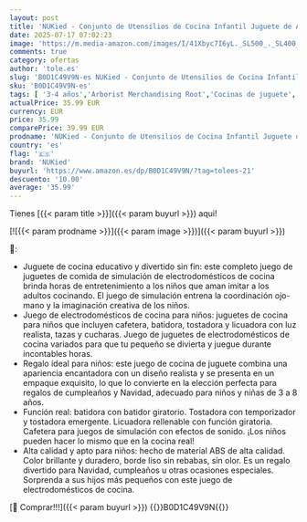 ```yaml
---
layout: post
title: 'NUKied - Conjunto de Utensilios de Cocina Infantil Juguete de Accesorios de rol de Cocina con Cafetera Licuadora  Batidora Tostadora con Luces y Sonidos realistas Regalo para niños de 2  3  4 y 5 años  Rosa '
date: 2025-07-17 07:02:23
image: 'https://m.media-amazon.com/images/I/41Xbyc7I6yL._SL500_._SL400_.jpg'
comments: true
category: ofertas
author: 'tole.es'
slug: 'B0D1C49V9N-es NUKied - Conjunto de Utensilios de Cocina Infantil Juguete...'
sku: 'B0D1C49V9N-es'
tags: [ '3-4 años','Arborist Merchandising Root','Cocinas de juguete','Juegos de imitación','Juguetes','Juguetes de cocina','Juguetes y juegos','Self Service','Special Features Stores','b6d17eda-2c26-45ed-a098-453a9f96e839_0','b6d17eda-2c26-45ed-a098-453a9f96e839_1801','cafetera','nukied','🇪🇸', ]
actualPrice: 35.99 EUR
currency: EUR
price: 35.99
comparePrice: 39.99 EUR
prodname: 'NUKied - Conjunto de Utensilios de Cocina Infantil Juguete de Accesorios de rol de Cocina con Cafetera Licuadora  Batidora Tostadora con Luces y Sonidos realistas Regalo para niños de 2  3  4 y 5 años  Rosa '
country: 'es'
flag: '🇪🇸'
brand: 'NUKied'
buyurl: 'https://www.amazon.es/dp/B0D1C49V9N/?tag=tolees-21'
descuento: '10.00'
average: '35.99'
---
```


Tienes [{{< param title >}}]({{< param buyurl >}}) aqui!

[![{{< param prodname >}}]({{< param image >}})]({{< param buyurl >}})

🔎:

- Juguete de cocina educativo y divertido sin fin: este completo juego de juguetes de comida de simulación de electrodomésticos de cocina brinda horas de entretenimiento a los niños que aman imitar a los adultos cocinando. El juego de simulación entrena la coordinación ojo-mano y la imaginación creativa de los niños.
- Juego de electrodomésticos de cocina para niños: juguetes de cocina para niños que incluyen cafetera, batidora, tostadora y licuadora con luz realista, tazas y cucharas. Juego de juguetes de electrodomésticos de cocina variados para que tu pequeño se divierta y juegue durante incontables horas.
- Regalo ideal para niños: este juego de cocina de juguete combina una apariencia encantadora con un diseño realista y se presenta en un empaque exquisito, lo que lo convierte en la elección perfecta para regalos de cumpleaños y Navidad, adecuado para niños y niñas de 3 a 8 años.
- Función real: batidora con batidor giratorio. Tostadora con temporizador y tostadora emergente. Licuadora rellenable con función giratoria. Cafetera para juegos de simulación con efectos de sonido. ¡Los niños pueden hacer lo mismo que en la cocina real!
- Alta calidad y apto para niños: hecho de material ABS de alta calidad. Color brillante y duradero, borde liso sin rebabas, sin olor. Es un regalo divertido para Navidad, cumpleaños u otras ocasiones especiales. Sorprenda a sus hijos más pequeños con este juego de electrodomésticos de cocina.

[🛒 Comprar!!!]({{< param buyurl >}})
{{<world>}}B0D1C49V9N{{</world>}}
